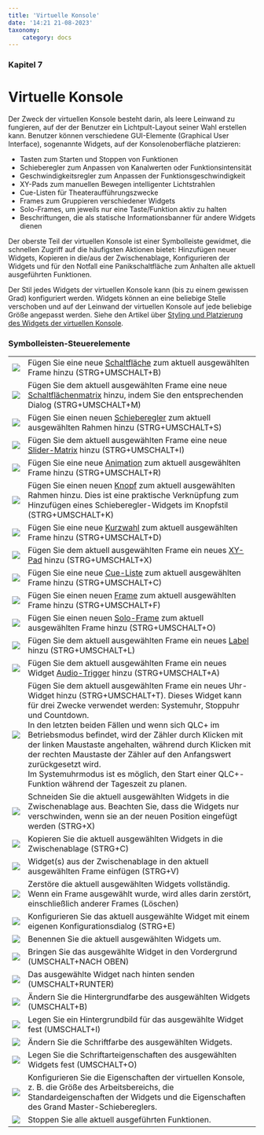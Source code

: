 ```yaml
---
title: 'Virtuelle Konsole'
date: '14:21 21-08-2023'
taxonomy:
    category: docs
---
```


<style>
    #kapitel p {
        text-align: left;
    }
</style>
### Kapitel 7

# Virtuelle Konsole

Der Zweck der virtuellen Konsole besteht darin, als leere Leinwand zu fungieren, auf der der Benutzer ein Lichtpult-Layout seiner Wahl erstellen kann. Benutzer können verschiedene GUI-Elemente (Graphical User Interface), sogenannte Widgets, auf der Konsolenoberfläche platzieren:

* Tasten zum Starten und Stoppen von Funktionen
* Schieberegler zum Anpassen von Kanalwerten oder Funktionsintensität
* Geschwindigkeitsregler zum Anpassen der Funktionsgeschwindigkeit
* XY-Pads zum manuellen Bewegen intelligenter Lichtstrahlen
* Cue-Listen für Theateraufführungszwecke
* Frames zum Gruppieren verschiedener Widgets
* Solo-Frames, um jeweils nur eine Taste/Funktion aktiv zu halten
* Beschriftungen, die als statische Informationsbanner für andere Widgets dienen

Der oberste Teil der virtuellen Konsole ist einer Symbolleiste gewidmet, die schnellen Zugriff auf die häufigsten Aktionen bietet: Hinzufügen neuer Widgets, Kopieren in die/aus der Zwischenablage, Konfigurieren der Widgets und für den Notfall eine Panikschaltfläche zum Anhalten alle aktuell ausgeführten Funktionen.

Der Stil jedes Widgets der virtuellen Konsole kann (bis zu einem gewissen Grad) konfiguriert werden. Widgets können an eine beliebige Stelle verschoben und auf der Leinwand der virtuellen Konsole auf jede beliebige Größe angepasst werden. Siehe den Artikel über [Styling und Platzierung des Widgets der virtuellen Konsole](styling-and-placement).

### Symbolleisten-Steuerelemente

|     |     |
| --- | --- |
| ![](/basics/button.png) | Fügen Sie eine neue [Schaltfläche](button) zum aktuell ausgewählten Frame hinzu (STRG+UMSCHALT+B) |
| ![](/basics/buttonmatrix.png) | Fügen Sie dem aktuell ausgewählten Frame eine neue [Schaltflächenmatrix](button-matrix) hinzu, indem Sie den entsprechenden Dialog (STRG+UMSCHALT+M) | verwenden
| ![](/basics/slider.png) | Fügen Sie einen neuen [Schieberegler](slider) zum aktuell ausgewählten Rahmen hinzu (STRG+UMSCHALT+S) |
| ![](/basics/slidermatrix.png) | Fügen Sie dem aktuell ausgewählten Frame eine neue [Slider-Matrix](slider-matrix) hinzu (STRG+UMSCHALT+I) |
| ![](/basics/rgbmatrix.png) | Fügen Sie eine neue [Animation](animation) zum aktuell ausgewählten Frame hinzu (STRG+UMSCHALT+R) |
| ![](/basics/knob.png) | Fügen Sie einen neuen [Knopf](slider) zum aktuell ausgewählten Rahmen hinzu. Dies ist eine praktische Verknüpfung zum Hinzufügen eines Schieberegler-Widgets im Knopfstil (STRG+UMSCHALT+K) |
| ![](/basics/speed.png) | Fügen Sie eine neue [Kurzwahl](speed-dial) zum aktuell ausgewählten Frame hinzu (STRG+UMSCHALT+D) |
| ![](/basics/xypad.png) | Fügen Sie dem aktuell ausgewählten Frame ein neues [XY-Pad](xy-pad) hinzu (STRG+UMSCHALT+X) |
| ![](/basics/cuelist.png) | Fügen Sie eine neue [Cue-Liste](cue-list) zum aktuell ausgewählten Frame hinzu (STRG+UMSCHALT+C) |
| ![](/basics/frame.png) | Fügen Sie einen neuen [Frame](frame) zum aktuell ausgewählten Frame hinzu (STRG+UMSCHALT+F) |
| ![](/basics/soloframe.png) | Fügen Sie einen neuen [Solo-Frame](solo-frame) zum aktuell ausgewählten Frame hinzu (STRG+UMSCHALT+O) |
| ![](/basics/label.png) | Fügen Sie dem aktuell ausgewählten Frame ein neues [Label](label) hinzu (STRG+UMSCHALT+L) |
| ![](/basics/audioinput.png) | Fügen Sie dem aktuell ausgewählten Frame ein neues Widget [Audio-Trigger](audio-triggers) hinzu (STRG+UMSCHALT+A) |
| ![](/basics/clock.png) | Fügen Sie dem aktuell ausgewählten Frame ein neues Uhr-Widget hinzu (STRG+UMSCHALT+T). Dieses Widget kann für drei Zwecke verwendet werden: Systemuhr, Stoppuhr und Countdown.  <br>In den letzten beiden Fällen und wenn sich QLC+ im Betriebsmodus befindet, wird der Zähler durch Klicken mit der linken Maustaste angehalten, während durch Klicken mit der rechten Maustaste der Zähler auf den Anfangswert zurückgesetzt wird.  <br>Im Systemuhrmodus ist es möglich, den Start einer QLC+-Funktion während der Tageszeit zu planen. |
| ![](/basics/editcut.png) | Schneiden Sie die aktuell ausgewählten Widgets in die Zwischenablage aus. Beachten Sie, dass die Widgets nur verschwinden, wenn sie an der neuen Position eingefügt werden (STRG+X) |
| ![](/basics/editcopy.png) | Kopieren Sie die aktuell ausgewählten Widgets in die Zwischenablage (STRG+C) |
| ![](/basics/editpaste.png) | Widget(s) aus der Zwischenablage in den aktuell ausgewählten Frame einfügen (STRG+V) |
| ![](/basics/editdelete.png) | Zerstöre die aktuell ausgewählten Widgets vollständig. Wenn ein Frame ausgewählt wurde, wird alles darin zerstört, einschließlich anderer Frames (Löschen) |
| ![](/basics/edit.png) | Konfigurieren Sie das aktuell ausgewählte Widget mit einem eigenen Konfigurationsdialog (STRG+E) |
| ![](/basics/editclear.png) | Benennen Sie die aktuell ausgewählten Widgets um. |
| ![](/basics/up.png) | Bringen Sie das ausgewählte Widget in den Vordergrund (UMSCHALT+NACH OBEN) |
| ![](/basics/down.png) | Das ausgewählte Widget nach hinten senden (UMSCHALT+RUNTER) |
| ![](/basics/color.png) | Ändern Sie die Hintergrundfarbe des ausgewählten Widgets (UMSCHALT+B) |
| ![](/basics/image.png) | Legen Sie ein Hintergrundbild für das ausgewählte Widget fest (UMSCHALT+I) |
| ![](/basics/fontcolor.png) | Ändern Sie die Schriftfarbe des ausgewählten Widgets. |
| ![](/basics/fonts.png) | Legen Sie die Schriftarteigenschaften des ausgewählten Widgets fest (UMSCHALT+O) |
| ![](/basics/configure.png) | Konfigurieren Sie die Eigenschaften der virtuellen Konsole, z. B. die Größe des Arbeitsbereichs, die Standardeigenschaften der Widgets und die Eigenschaften des Grand Master-Schiebereglers. |
| ![](/basics/panic.png) | Stoppen Sie alle aktuell ausgeführten Funktionen. |